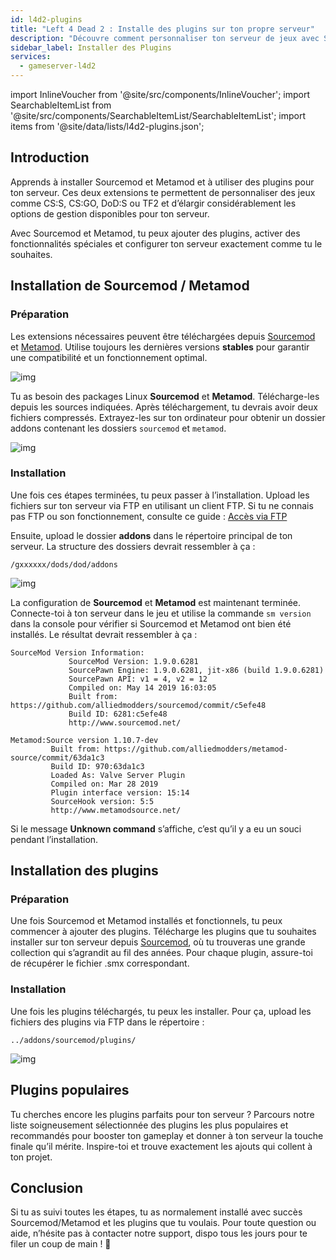 ```yaml
---
id: l4d2-plugins
title: "Left 4 Dead 2 : Installe des plugins sur ton propre serveur"
description: "Découvre comment personnaliser ton serveur de jeux avec Sourcemod et Metamod pour booster les fonctionnalités et la gestion → En savoir plus maintenant"
sidebar_label: Installer des Plugins
services:
  - gameserver-l4d2
---
```


import InlineVoucher from '@site/src/components/InlineVoucher';
import SearchableItemList from '@site/src/components/SearchableItemList/SearchableItemList';
import items from '@site/data/lists/l4d2-plugins.json';


## Introduction

Apprends à installer Sourcemod et Metamod et à utiliser des plugins pour ton serveur. Ces deux extensions te permettent de personnaliser des jeux comme CS:S, CS:GO, DoD:S ou TF2 et d’élargir considérablement les options de gestion disponibles pour ton serveur.

Avec Sourcemod et Metamod, tu peux ajouter des plugins, activer des fonctionnalités spéciales et configurer ton serveur exactement comme tu le souhaites.

<InlineVoucher />



## Installation de Sourcemod / Metamod

### Préparation

Les extensions nécessaires peuvent être téléchargées depuis [Sourcemod](https://sourcemod.net/) et [Metamod](https://www.sourcemm.net/downloads.php?branch=stable). Utilise toujours les dernières versions **stables** pour garantir une compatibilité et un fonctionnement optimal.

![img](https://screensaver01.zap-hosting.com/index.php/s/STp7pRgjYS4c4yg/preview)

Tu as besoin des packages Linux **Sourcemod** et **Metamod**. Télécharge-les depuis les sources indiquées. Après téléchargement, tu devrais avoir deux fichiers compressés. Extrayez-les sur ton ordinateur pour obtenir un dossier addons contenant les dossiers `sourcemod` et `metamod`.

![img](https://screensaver01.zap-hosting.com/index.php/s/WbxyRK8FM7GKxqt/preview)

### Installation

Une fois ces étapes terminées, tu peux passer à l’installation. Upload les fichiers sur ton serveur via FTP en utilisant un client FTP. Si tu ne connais pas FTP ou son fonctionnement, consulte ce guide : [Accès via FTP](gameserver-ftpaccess.md)

Ensuite, upload le dossier **addons** dans le répertoire principal de ton serveur. La structure des dossiers devrait ressembler à ça :

```
/gxxxxxx/dods/dod/addons
```

![img](https://screensaver01.zap-hosting.com/index.php/s/JzWxPT3yP4zAsHz/preview)

La configuration de **Sourcemod** et **Metamod** est maintenant terminée. Connecte-toi à ton serveur dans le jeu et utilise la commande ``sm version`` dans la console pour vérifier si Sourcemod et Metamod ont bien été installés. Le résultat devrait ressembler à ça :

```
SourceMod Version Information:
             SourceMod Version: 1.9.0.6281
             SourcePawn Engine: 1.9.0.6281, jit-x86 (build 1.9.0.6281)
             SourcePawn API: v1 = 4, v2 = 12
             Compiled on: May 14 2019 16:03:05
             Built from: https://github.com/alliedmodders/sourcemod/commit/c5efe48
             Build ID: 6281:c5efe48
             http://www.sourcemod.net/
```
```             
Metamod:Source version 1.10.7-dev
         Built from: https://github.com/alliedmodders/metamod-source/commit/63da1c3
         Build ID: 970:63da1c3
         Loaded As: Valve Server Plugin
         Compiled on: Mar 28 2019
         Plugin interface version: 15:14
         SourceHook version: 5:5
         http://www.metamodsource.net/
```

Si le message **Unknown command** s’affiche, c’est qu’il y a eu un souci pendant l’installation.



## Installation des plugins

### Préparation

Une fois Sourcemod et Metamod installés et fonctionnels, tu peux commencer à ajouter des plugins. Télécharge les plugins que tu souhaites installer sur ton serveur depuis [Sourcemod](https://sourcemod.net/), où tu trouveras une grande collection qui s’agrandit au fil des années. Pour chaque plugin, assure-toi de récupérer le fichier .smx correspondant.

### Installation

Une fois les plugins téléchargés, tu peux les installer. Pour ça, upload les fichiers des plugins via FTP dans le répertoire :

```
../addons/sourcemod/plugins/
```


![img](https://screensaver01.zap-hosting.com/index.php/s/A6E4cQCwQnoqTKc/preview)



## Plugins populaires
Tu cherches encore les plugins parfaits pour ton serveur ? Parcours notre liste soigneusement sélectionnée des plugins les plus populaires et recommandés pour booster ton gameplay et donner à ton serveur la touche finale qu’il mérite. Inspire-toi et trouve exactement les ajouts qui collent à ton projet.
<SearchableItemList items={items} />


## Conclusion

Si tu as suivi toutes les étapes, tu as normalement installé avec succès Sourcemod/Metamod et les plugins que tu voulais. Pour toute question ou aide, n’hésite pas à contacter notre support, dispo tous les jours pour te filer un coup de main ! 🙂

<InlineVoucher />